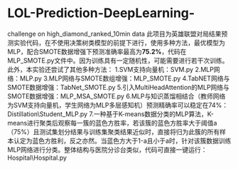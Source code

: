 # LOL-Prediction-DeepLearning-
challenge on high_diamond_ranked_10min data
此项目为英雄联盟对局结果预测实验代码，在不使用决策树类模型的前提下进行，使用多种方法，最优模型为MLP，配合SMOTE数据增强下预测准确率最高为**75.2%**，代码在MLP_SMOTE.py文件中。因为训练具有一定随机性，可能需要进行若干次训练。
此外，本实验还尝试了其他多种方法：
1.SVM支持向量机：SVM.py
2.MLP网络：MLP.py
3.MLP网络与SMOTE数组增强：MLP_SMOTE.py
4.TabNET网络与SMOTE数据增强：TabNet_SMOTE.py
5.引入MultiHeadAttention的MLP网络与SMOTE数据增强：MLP_MSA_SMOTE.py
6.MLP与知识蒸馏相结合（教师网络为SVM支持向量机，学生网络为MLP多层感知机）预测精确率可以稳定在74%：Distillation\Student_MLP.py 
7.一种基于K-means数据分类的MLP算法，K-means进行聚类后观察每一簇的蓝色方胜率，若该簇的蓝色方胜率大于阈值a（75%）且测试集划分结果与训练集聚类结果近似时，直接将归为此簇的所有样本认定为蓝色方胜利，反之亦然。当蓝色方大于1-a且小于a时，针对该簇数据训练MLP网络进行分类。整体结构与医院分诊台类似，代码可直接一键运行：Hospital\Hospital.py
